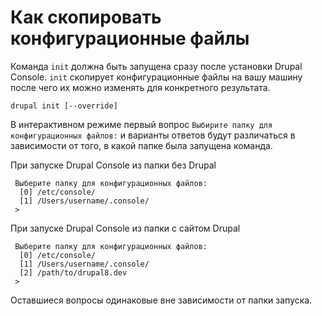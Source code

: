 # Как скопировать конфигурационные файлы
Команда `init` должна быть запущена сразу после установки Drupal Console. `init` скопирует конфигурационные файлы на вашу машину после чего их можно изменять для конкретного результата.
 
```
drupal init [--override]
```

В интерактивном режиме первый вопрос `Выбирите папку для конфигурационных файлов:` и варианты ответов будут различаться в зависимости от того, в какой папке была запущена команда.

При запуске Drupal Console из папки без Drupal
```
 Выберите папку для конфигурационных файлов:
  [0] /etc/console/
  [1] /Users/username/.console/
 >
```

При запуске Drupal Console из папки с сайтом Drupal
```
 Выберите папку для конфигурационных файлов:
  [0] /etc/console/
  [1] /Users/username/.console/
  [2] /path/to/drupal8.dev
 >
```

Оставшиеся вопросы одинаковые вне зависимости от папки запуска.
